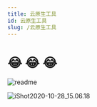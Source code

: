 ```yaml
---
title: 云原生工具
id: 云原生工具
slug: /云原生工具
---
```


# 😂 😂  😂 

![readme](https://gitea.pptfz.cn/pptfz/picgo-images/raw/branch/master/img/readme.gif)




![iShot2020-10-28_15.06.18](https://gitea.pptfz.cn/pptfz/picgo-images/raw/branch/master/img/iShot2020-10-28_15.06.18.png)
